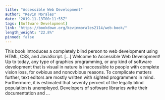 ```yaml
---
title: "Accessible Web Development"
author: "Kevin Morales"
date: "2019-11-13T00:11:55Z"
tags: [Software Development]
link: "https://bookdown.org/kevinmorales2114/web-book/"
length_weight: "22.8%"
pinned: false
---
```


This book introduces a completely blind person to web development using HTML, CSS, and JavaScript. [...] Welcome to Accessible Web Development! Up to today, any type of graphics programming, or any kind of software development that is visual in nature is inaccessible to people with complete vision loss, for ovbious and nonovbious reasons. To complicate matters further, text editors are mostly written with sighted programmers in mind. Furthermore, it is estimated that seventy percent of the legally blind population is unemployed. Developers of software libraries write their documentation and ...
